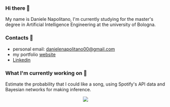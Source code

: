 ### Hi there 👋
My name is Daniele Napolitano, I'm currently studying for the master's degree in Artificial Intelligence Engineering at the university of Bologna. <br>

###  Contacts 📨
* personal email: danielenapolitano00@gmail.com
* my portfolio [website](http://danielenapo.github.io/)
* [Linkedin](https://www.linkedin.com/in/daniele-napolitano-361a13239/)


### What I'm currently working on 🔭
Estimate the probability that I could like a song, using Spotify's API data and Bayesian networks for making inference.
<p align="center">
 <a href="https://github.com/danielenapo/Bayesify">
  <img align="center" src="https://github-readme-stats.vercel.app/api/pin/?username=danielenapo&repo=Bayesify&theme=dark" />
 </a>
</p>





